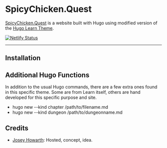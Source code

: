 # SpicyChicken.Quest
[SpicyChicken.Quest](https://spicychicken.quest) is a website built with Hugo using modified version of the [Hugo Learn Theme](https://github.com/matcornic/hugo-theme-learn). 


[![Netlify Status](https://api.netlify.com/api/v1/badges/bfdb8bad-e549-439c-a60b-0767bd2762e6/deploy-status)](https://app.netlify.com/sites/spicychicken/deploys)

-----
## Installation


## Additional Hugo Functions
In addition to the usual Hugo commands, there are a few extra ones found in this specific theme. Some are from Learn itself, others are hand developed for this specific purpose and site. 

* hugo new --kind chapter /path/to/filename.md
* hugo new --kind dungeon /path/to/dungeonname.md


## Credits 
* [Josey Howarth](@SudoMistress): Hosted, concept, idea.




